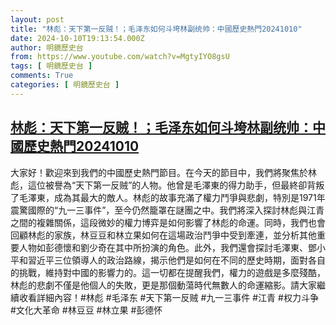 ```yaml
---
layout: post
title: "林彪：天下第一反贼！；毛泽东如何斗垮林副统帅：中國歷史熱門20241010"
date: 2024-10-10T19:13:54.000Z
author: 明鏡歷史台
from: https://www.youtube.com/watch?v=MgtyIYO8gsU
tags: [ 明鏡歷史台 ]
comments: True
categories: [ 明鏡歷史台 ]
---
```

<!--1728587634000-->
[林彪：天下第一反贼！；毛泽东如何斗垮林副统帅：中國歷史熱門20241010](https://www.youtube.com/watch?v=MgtyIYO8gsU)
------

<div>
大家好！歡迎來到我們的中國歷史熱門節目。在今天的節目中，我們將聚焦於林彪，這位被譽為“天下第一反贼”的人物。他曾是毛澤東的得力助手，但最終卻背叛了毛澤東，成為其最大的敵人。林彪的故事充滿了權力鬥爭與悲劇，特別是1971年震驚國際的“九一三事件”，至今仍然籠罩在謎團之中。我們將深入探討林彪與江青之間的複雜關係，這段微妙的權力博弈是如何影響了林彪的命運。同時，我們也會回顧林彪的家族，林豆豆和林立果如何在這場政治鬥爭中受到牽連，並分析其他重要人物如彭德懷和劉少奇在其中所扮演的角色。此外，我們還會探討毛澤東、鄧小平和習近平三位領導人的政治路線，揭示他們是如何在不同的歷史時期，面對各自的挑戰，維持對中國的影響力的。這一切都在提醒我們，權力的遊戲是多麼殘酷，林彪的悲劇不僅是他個人的失敗，更是那個動蕩時代無數人的命運縮影。請大家繼續收看詳細內容！#林彪 #毛泽东 #天下第一反贼 #九一三事件 #江青 #权力斗争 #文化大革命 #林豆豆 #林立果 #彭德怀
</div>
